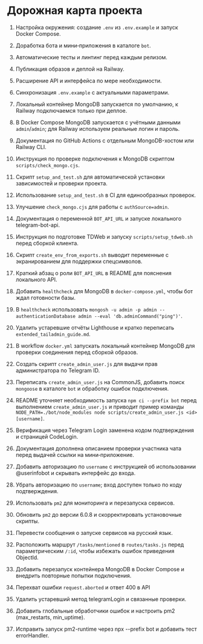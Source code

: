 <!-- Назначение файла: краткий план развития проекта. -->

# Дорожная карта проекта

1. Настройка окружения: создание `.env` из `.env.example` и запуск Docker Compose.
2. Доработка бота и мини‑приложения в каталоге `bot`.
3. Автоматические тесты и линтинг перед каждым релизом.
4. Публикация образов и деплой на Railway.
5. Расширение API и интерфейса по мере необходимости.
6. Синхронизация `.env.example` с актуальными параметрами.
7. Локальный контейнер MongoDB запускается по умолчанию, к Railway подключаемся только при деплое.
8. В Docker Compose MongoDB запускается с учётными данными `admin`/`admin`; для
   Railway используем реальные логин и пароль.
9. Документация по GitHub Actions с отдельным MongoDB-хостом или Railway CLI.
10. Инструкция по проверке подключения к MongoDB скриптом `scripts/check_mongo.cjs`.
11. Скрипт `setup_and_test.sh` для автоматической установки зависимостей и проверки проекта.
12. Использование `setup_and_test.sh` в CI для единообразных проверок.
13. Улучшение `check_mongo.cjs` для работы с `authSource=admin`.
14. Документация о переменной `BOT_API_URL` и запуске локального telegram-bot-api.
15. Инструкция по подготовке TDWeb и запуску `scripts/setup_tdweb.sh` перед
    сборкой клиента.
16. Скрипт `create_env_from_exports.sh` выводит переменные с экранированием для поддержки спецсимволов.

16. Краткий абзац о роли `BOT_API_URL` в README для пояснения локального API.
17. Добавить `healthcheck` для MongoDB в `docker-compose.yml`, чтобы бот ждал готовности базы.
18. В `healthcheck` использовать `mongosh -u admin -p admin --authenticationDatabase admin --eval 'db.adminCommand("ping")'`.
19. Удалить устаревшие отчёты Lighthouse и кратко переписать `extended_tailadmin_guide.md`.
20. В workflow `docker.yml` запускать локальный контейнер MongoDB для проверки
    соединения перед сборкой образов.
21. Создать скрипт `create_admin_user.js` для выдачи прав администратора по Telegram ID.
22. Переписать `create_admin_user.js` на CommonJS, добавить поиск `mongoose` в каталоге `bot` и обработку ошибок подключения.
23. README уточняет необходимость запуска `npm ci --prefix bot` перед выполнением `create_admin_user.js` и приводит пример команды `NODE_PATH=./bot/node_modules node scripts/create_admin_user.js <id> [username]`.
24. Верификация через Telegram Login заменена кодом подтверждения и страницей CodeLogin.
25. Документация дополнена описанием проверки участника чата перед выдачей ссылки на мини‑приложение.
26. Добавить авторизацию по `username` с инструкцией об использовании @userinfobot и скрывать интерфейс до входа.
27. Убрать авторизацию по `username`; вход доступен только по коду подтверждения.
28. Использовать `pm2` для мониторинга и перезапуска сервисов.
29. Обновить `pm2` до версии 6.0.8 и скорректировать установочные скрипты.
30. Перевести сообщения о запуске сервисов на русский язык.
31. Расположить маршрут `/tasks/mentioned` в `routes/tasks.js` перед параметрическим `/:id`, чтобы избежать ошибок приведения ObjectId.
32. Добавить перезапуск контейнера MongoDB в Docker Compose и внедрить повторные попытки подключения.
33. Перехват ошибки `request.aborted` и ответ 400 в API


34. Удалить устаревший метод telegramLogin и связанные проверки.
35. Добавить глобальные обработчики ошибок и настроить pm2 (max_restarts, min_uptime).
36. Исправить запуск pm2-runtime через npx --prefix bot и добавить тест errorHandler.

